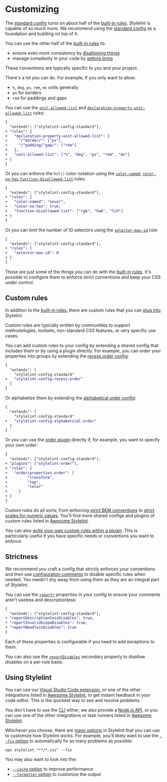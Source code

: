 # Customizing

The [standard config](https://www.npmjs.com/package/stylelint-config-standard) turns on about half of the [built-in rules](rules.md). Stylelint is capable of so much more. We recommend using the [standard config](https://www.npmjs.com/package/stylelint-config-standard) as a foundation and building on top of it.

You can use the other half of the [built-in rules](rules.md) to:

- ensure even more consistency by [disallowing things](rules.md#allowed-disallowed--required)
- manage complexity in your code by [setting limits](rules.md#max--min)

These conventions are typically specific to you and your project.

There's a lot you can do. For example, if you only want to allow:

- `%`, `deg`, `px`, `rem`, `ms` units generally
- `px` for borders
- `rem` for paddings and gaps

You can use the [`unit-allowed-list`](../../lib/rules/unit-allowed-list/README.md) and [`declaration-property-unit-allowed-list`](../../lib/rules/declaration-property-unit-allowed-list/README.md) rules:

```diff json
{
  "extends": ["stylelint-config-standard"],
+ "rules": {
+   "declaration-property-unit-allowed-list": {
+     "/^border/": ["px"],
+     "/^padding|^gap/": ["rem"]
+   },
+   "unit-allowed-list": ["%", "deg", "px", "rem", "ms"]
+ }
}
```

Or you can enforce the `hsl()` color notation using the [`color-named`](../../lib/rules/color-named/README.md), [`color-no-hex`](../../lib/rules/color-no-hex/README.md),[`function-disallowed-list`](../../lib/rules/function-disallowed-list/README.md) rules:

```diff json
{
  "extends": ["stylelint-config-standard"],
+ "rules": {
+   "color-named": "never",
+   "color-no-hex": true,
+   "function-disallowed-list": ["rgb", "hwb", "lch"]
+ }
}
```

Or you can limit the number of ID selectors using the [`selector-max-id`](../../lib/rules/selector-max-id/README.md) rule:

```diff json
{
  "extends": ["stylelint-config-standard"],
+ "rules": {
+   "selector-max-id": 0
+ }
}
```

These are just some of the things you can do with the [built-in rules](rules.md). It's possible to configure them to enforce strict conventions and keep your CSS under control.

## Custom rules

In addition to the [built-in rules](rules.md), there are custom rules that you can [plug into](configure.md#plugins) Stylelint.

Custom rules are typically written by communities to support methodologies, toolsets, non-standard CSS features, or very specific use cases.

You can add custom rules to your config by extending a shared config that includes them or by using a plugin directly. For example, you can order your properties into groups by extending the [recess order config](https://www.npmjs.com/package/stylelint-config-recess-order):

```diff json
{
  "extends": [
    "stylelint-config-standard"
+   "stylelint-config-recess-order"
  ]
}
```

Or alphabetize them by extending the [alphabetical order config](https://www.npmjs.com/package/stylelint-config-alphabetical-order):

```diff json
{
  "extends": [
    "stylelint-config-standard"
+   "stylelint-config-alphabetical-order"
  ]
}
```

Or you can use the [order plugin](https://www.npmjs.com/package/stylelint-order) directly if, for example, you want to specify your own order:

```diff json
{
  "extends": ["stylelint-config-standard"],
+ "plugins": ["stylelint-order"],
+ "rules": {
+   "order/properties-order": [
+		  "transform",
+		  "top",
+		  "color"
+	  ]
+ }
}
```

Custom rules do all sorts; from enforcing [strict BEM conventions](https://www.npmjs.com/package/stylelint-selector-bem-pattern) to [strict scales for numeric values](https://www.npmjs.com/package/stylelint-scales). You'll find more shared configs and plugins of custom rules listed in [Awesome Stylelint](https://github.com/stylelint/awesome-stylelint/#readme).

You can also [write your own custom rules within a plugin](../developer-guide/plugins.md). This is particularly useful if you have specific needs or conventions you want to enforce.

## Strictness

We recommend you craft a config that strictly enforces your conventions and then use [configuration comments](./ignore-code.md) to disable specific rules when needed. You needn't shy away from using them as they are an integral part of Stylelint.

You can use the [`report*`](./configure.md#report) properties in your config to ensure your comments aren't useless and descriptionless:

```diff json
{
  "extends": ["stylelint-config-standard"],
+ "reportDescriptionlessDisables": true,
+ "reportInvalidScopeDisables": true,
+ "reportNeedlessDisables": true
}
```

Each of these properties is configurable if you need to add exceptions to them.

You can also use the [`reportDisables`](./configure.md#reportdisables) secondary property to disallow disables on a per-rule basis.

## Using Stylelint

You can use our [Visual Studio Code extension](https://marketplace.visualstudio.com/items?itemName=stylelint.vscode-stylelint), or one of the other integrations listed in [Awesome Stylelint](https://github.com/stylelint/awesome-stylelint/#readme), to get instant feedback in your code editor. This is the quickest way to see and resolve problems.

You don't have to use the [CLI](./cli.md) either; we also provide a [Node.js API](./node-api.md), or you can use one of the other integrations or task runners listed in [Awesome Stylelint](https://github.com/stylelint/awesome-stylelint/#readme).

Whichever you choose, there are [many options](./options.md) in Stylelint that you can use to customize how Stylelint works. For example, you'll likely want to use the [`--fix` option](options.md#fix) to automatically fix as many problems as possible:

```shell
npx stylelint "**/*.css" --fix
```

You may also want to look into the:

- [`--cache` option](options.md#cache) to improve performance
- [`--formatter` option](options.md#formatter) to customize the output
